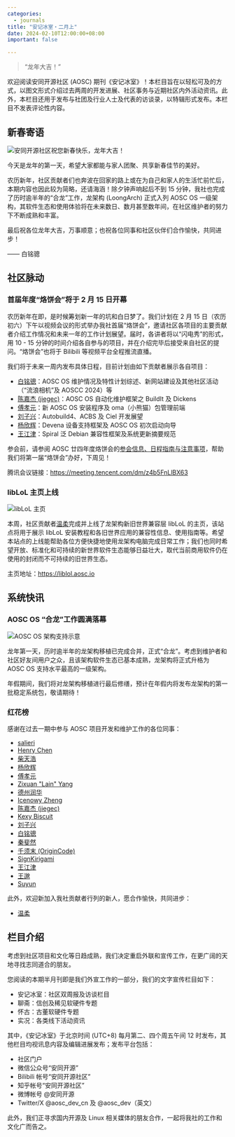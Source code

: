 ```yaml
---
categories:
  - journals
title: "安记冰室・二月上"
date: 2024-02-10T12:00:00+08:00
important: false

---
```

> “龙年大吉！”

欢迎阅读安同开源社区 (AOSC) 期刊《安记冰室》！本栏目旨在以轻松可及的方式，以图文形式介绍过去两周的开发进展、社区事务与近期社区内外活动资讯。此外，本栏目还用于发布与社团及行业人士及代表的访谈录，以特辑形式发布。本栏目不发表评论性内容。

新春寄语
--------

![安同开源社区祝您新春快乐，龙年大吉！](/assets/coffee-break/20240210/imgs/aosc-new-year.png)

今天是龙年的第一天，希望大家都能与家人团聚、共享新春佳节的美好。

农历新年，社区贡献者们也奔波在回家的路上或在为自己和家人的生活忙前忙后，本期内容也因此较为简略，还请海涵！除夕钟声响起后不到 15 分钟，我社也完成了历时逾半年的“合龙”工作，龙架构 (LoongArch) 正式入列 AOSC OS 一级架构，其软件生态和使用体验将在未来数日、数月甚至数年间，在社区维护者的努力下不断成熟和丰富。

最后祝各位龙年大吉，万事顺意；也祝各位同事和社区伙伴们合作愉快，共同进步！

—— 白铭骢

社区脉动
--------

### 首届年度“烙饼会”将于 2 月 15 日开幕

农历新年在即，是时候筹划新一年的坑和白日梦了。我们计划在 2 月 15 日（农历初六）下午以视频会议的形式举办我社首届“烙饼会”，邀请社区各项目的主要贡献者介绍工作情况和未来一年的工作计划展望。届时，各讲者将以“闪电秀”的形式，用 10 - 15 分钟的时间介绍各自参与的项目，并在介绍完毕后接受来自社区的提问。“烙饼会”也将于 Bilibili 等视频平台全程推流直播。

我们将于未来一周内发布具体日程，目前计划由如下贡献者展示各自项目：

- [白铭骢](https://github.com/MingcongBai)：AOSC OS 维护情况及特性计划综述、新网站建设及其他社区活动（“流浪相机”及 AOSCC 2024）等
- [陈嘉杰 (jiegec)](https://github.com/jiegec)：AOSC OS 自动化维护框架之 BuildIt 及 Dickens
- [傅孝元](https://github.com/eatradish)：新 AOSC OS 安装程序及 oma（小熊猫）包管理前端
- [刘子兴](https://github.com/liushuyu)：Autobuild4、ACBS 及 Ciel 开发展望
- [杨欣辉](https://github.com/Cyanoxygen)：Devena 设备支持框架及 AOSC OS 初次启动向导
- [王江津](https://github.com/RedL0tus)：Spiral 泛 Debian 兼容性框架及系统更新摘要规范

参会前，请参阅 AOSC 廿四年度烙饼会的[参会信息、日程指南与注意事项](https://wiki.aosc.io/zh/community/springcon/2024/)，帮助我们将第一届“烙饼会”办好，下周见！

腾讯会议链接：https://meeting.tencent.com/dm/z4b5FnLlBX63

### libLoL 主页上线

![libLoL 主页](/assets/coffee-break/20240210/imgs/liblol-home.png)

本周，社区贡献者[温柔](https://github.com/xunpod)完成并上线了龙架构新旧世界兼容层 libLoL 的主页，该站点将用于展示 libLoL 安装教程和各旧世界应用的兼容性信息、使用指南等。希望本站点的上线能帮助各位方便快捷地使用龙架构电脑完成日常工作；我们也同时希望开放、标准化和可持续的新世界软件生态能够日益壮大，取代当前商用软件仍在使用的封闭而不可持续的旧世界生态。

主页地址：https://liblol.aosc.io

系统快讯
--------

### AOSC OS “合龙”工作圆满落幕

![AOSC OS 架构支持示意](/assets/coffee-break/20240210/imgs/port-tiers.zh-cn.png)

龙年第一天，历时逾半年的龙架构移植已完成合并，正式“合龙”。考虑到维护者和社区好友间用户之众，且该架构软件生态已基本成熟，龙架构将正式升格为 AOSC OS 支持水平最高的一级架构。

年假期间，我们将对龙架构移植进行最后修缮，预计在年假内将发布龙架构的第一批稳定系统包，敬请期待！

### 红花榜

感谢在过去一期中参与 AOSC 项目开发和维护工作的各位同事：

- [salieri](https://github.com/BC204)
- [Henry Chen](https://github.com/chenx97)
- [柴天浩](https://github.com/cthbleachbit)
- [杨欣辉](https://github.com/Cyanoxygen)
- [傅孝元](https://github.com/eatradish)
- [Zixuan "Lain" Yang](https://github.com/Fearyncess)
- [德州润华](https://github.com/HouLiXieBuRou)
- [Icenowy Zheng](https://github.com/Icenowy)
- [陈嘉杰 (jiegec)](https://github.com/jiegec)
- [Kexy Biscuit](https://github.com/KexyBiscuit)
- [刘子兴](https://github.com/liushuyu)
- [白铭骢](https://github.com/MingcongBai)
- [秦斐然](https://github.com/Nyovelt)
- [千须末 (OriginCode)](https://github.com/OriginCode)
- [SignKirigami](https://github.com/prcups)
- [王江津](https://github.com/RedL0tus)
- [王邈](https://github.com/shankerwangmiao)
- [Suyun](https://github.com/Suyun114)

此外，欢迎新加入我社贡献者行列的新人，愿合作愉快，共同进步：

- [温柔](https://github.com/xunpod)



栏目介绍
--------

考虑到社区项目和文化等日趋成熟，我们决定重启外联和宣传工作，在更广阔的天地寻找志同道合的朋友。

您阅读的本期半月刊即是我们外宣工作的一部分，我们的文字宣传栏目如下：

- 安记冰室：社区双周报及访谈栏目
- 聊斋：信创及稀见软硬件专题
- 怀古：古董软硬件专题
- 实况：各类线下活动资讯

其中，《安记冰室》于北京时间 (UTC+8) 每月第二、四个周五午间 12 时发布，其他栏目均视讯息内容及编辑进展发布；发布平台包括：

- 社区门户
- 微信公众号“安同开源”
- Bilibili 帐号“安同开源社区”
- 知乎帐号“安同开源社区”
- 微博帐号 @安同开源
- Twitter/X @aosc_dev_cn 及 @aosc_dev（英文）

此外，我们正寻求国内开源及 Linux 相关媒体的朋友合作，一起将我社的工作和文化广而告之。
